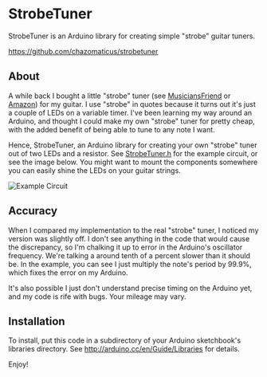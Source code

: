 StrobeTuner
===========

StrobeTuner is an Arduino library for creating simple "strobe" guitar tuners.

<https://github.com/chazomaticus/strobetuner>

About
-----

A while back I bought a little "strobe" tuner (see [MusiciansFriend][1] or
[Amazon][2]) for my guitar.  I use "strobe" in quotes because it turns out it's
just a couple of LEDs on a variable timer.  I've been learning my way around an
Arduino, and thought I could make my own "strobe" tuner for pretty cheap, with
the added benefit of being able to tune to any note I want.

Hence, StrobeTuner, an Arduino library for creating your own "strobe" tuner out
of two LEDs and a resistor.  See
[StrobeTuner.h](https://raw.github.com/chazomaticus/strobetuner/master/StrobeTuner.h)
for the example circuit, or see the image below.  You might want to mount the
components somewhere you can easily shine the LEDs on your guitar strings.

![Example Circuit](https://raw.github.com/chazomaticus/strobetuner/master/strobetuner-circuit.jpg)

Accuracy
--------

When I compared my implementation to the real "strobe" tuner, I noticed my
version was slightly off.  I don't see anything in the code that would cause
the discrepancy, so I'm chalking it up to error in the Arduino's oscillator
frequency.  We're talking a around tenth of a percent slower than it should be.
In the example, you can see I just multiply the note's period by 99.9%, which
fixes the error on my Arduino.

It's also possible I just don't understand precise timing on the Arduino yet,
and my code is rife with bugs.  Your mileage may vary.

Installation
------------

To install, put this code in a subdirectory of your Arduino sketchbook's
libraries directory.  See <http://arduino.cc/en/Guide/Libraries> for details.


Enjoy!


[1]: http://www.musiciansfriend.com/accessories/planet-waves-sos-strobe-pick-tuner
[2]: http://www.amazon.com/dp/B000FJEL9C/
